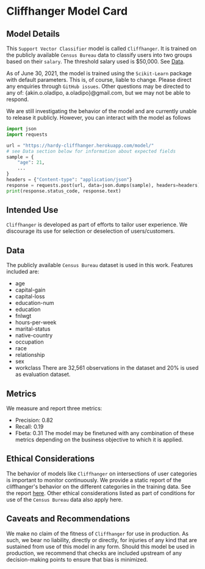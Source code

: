 # Cliffhanger Model Card

## Model Details
This `Support Vector Classifier` model is called `Cliffhanger`. It is trained on the publicly available `Census Bureau` data
to classify users into two groups based on their `salary`. The threshold salary used is $50,000.
See [Data](#data).

As of June 30, 2021, the model is trained using the `Scikit-Learn` package with default parameters. This is, of course,
liable to change. Please direct any enquiries through `GitHub issues`. Other questions may be directed to any of:
{akin.o.oladipo, a.oladipo}@gmail.com, but we may not be able to respond.

We are still investigating the behavior of the model and are currently unable to release it publicly. However, you can
interact with the model as follows
```python
import json
import requests

url = "https://hardy-cliffhanger.herokuapp.com/model/"
# see Data section below for information about expected fields
sample = {
    "age": 21,
    ...
}
headers = {"Content-type": "application/json"}
response = requests.post(url, data=json.dumps(sample), headers=headers)
print(response.status_code, response.text)
```

## Intended Use
`Cliffhanger` is developed as part of efforts to tailor user experience. We discourage its use for
selection or deselection of users/customers.

## Data
The publicly available `Census Bureau` dataset is used in this work. Features included are:
- age
- capital-gain
- capital-loss
- education-num
- education
- fnlwgt
- hours-per-week
- marital-status
- native-country
- occupation
- race
- relationship
- sex
- workclass
There are 32,561 observations in the dataset and 20% is used as evaluation dataset.

## Metrics
We measure and report three metrics:
- Precision: 0.82
- Recall: 0.19
- Fbeta: 0.31
The model may be finetuned with any combination of these metrics depending on the business objective to which it is
applied.

## Ethical Considerations
The behavior of models like `Cliffhanger` on intersections of user categories is important to monitor continuously.
We provide a static report of the cliffhanger's behavior on the different categories in the training data.
See the report [here](outputs/slice_output.txt). Other ethical considerations listed as part of conditions for use of the `Census Bureau` data also apply here.

## Caveats and Recommendations
We make no claim of the fitness of `Cliffhanger` for use in production. As such, we bear no liability, directly or
directly, for injuries of any kind that are sustained from use of this model in any form. Should this model be used
in production, we recommend that checks are included upstream of any decision-making points to ensure that bias is
minimized.
